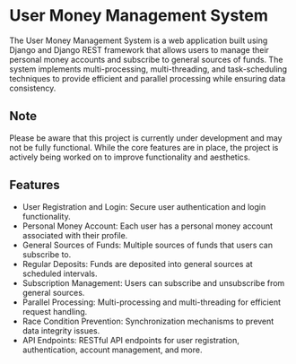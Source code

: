 # User Money Management System

The User Money Management System is a web application built using Django and Django REST framework that allows users to manage their personal money accounts and subscribe to general sources of funds. The system implements multi-processing, multi-threading, and task-scheduling techniques to provide efficient and parallel processing while ensuring data consistency.

## Note

Please be aware that this project is currently under development and may not be fully functional. While the core features are in place, the project is actively being worked on to improve functionality and aesthetics.

## Features

- User Registration and Login: Secure user authentication and login functionality.
- Personal Money Account: Each user has a personal money account associated with their profile.
- General Sources of Funds: Multiple sources of funds that users can subscribe to.
- Regular Deposits: Funds are deposited into general sources at scheduled intervals.
- Subscription Management: Users can subscribe and unsubscribe from general sources.
- Parallel Processing: Multi-processing and multi-threading for efficient request handling.
- Race Condition Prevention: Synchronization mechanisms to prevent data integrity issues.
- API Endpoints: RESTful API endpoints for user registration, authentication, account management, and more.

